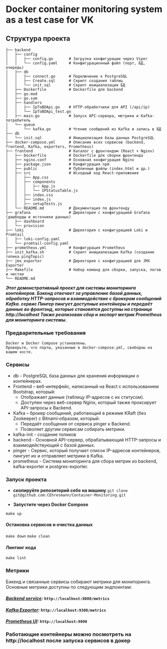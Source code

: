 # Docker container monitoring system as a test case for VK
## Структура проекта

```.
├── backend
│   ├── config
│   │   ├── config.go       # Загрузка конфигурации через Viper
│   │   └── config.yaml     # Конфигурационный файл (порт, БД, очередь)
│   ├── db
│   │   ├── connect.go      # Подключение к PostgreSQL
│   │   ├── Create.sql      # Скрипт создания таблиц
│   │   └── init.sql        # Скрипт инициализации БД
│   ├── Dockerfile          # Dockerfile для backend
│   ├── go.mod
│   ├── go.sum
│   ├── handlers
│   │   ├── IpToBDApi.go    # HTTP-обработчики для API (/api/ip)
│   │   └── IpToBDApi_test.go
│   ├── main.go             # Запуск API-сервера, метрики и Kafka-потребитель
│   └── queue
│       └── kafka.go        # Чтение сообщений из Kafka и запись в БД
├── db
│   └── init.sql            # Инициализация базы данных PostgreSQL
├── docker-compose.yml      # Описание всех сервисов (backend, frontend, Kafka, exporters, Prometheus)
├── frontend                # Каталог с фронтендом (React + Nginx)
│   ├── Dockerfile          # Dockerfile для сборки фронтенда
│   ├── nginx.conf          # Основная конфигурация Nginx
│   ├── package.json        # Конфигурация npm
│   ├── public              # Публичные файлы (index.html и др.)
│   ├── src                 # Исходный код React-приложения
│   │   ├── App.css
│   │   ├── components
│   │   │   ├── App.js
│   │   │   └── IPStatusTable.js
│   │   ├── index.css
│   │   ├── index.js
│   │   ├── setupTests.js
│   └── README.md           # Документация по фронтенду
├── grafana                 # Директория с конфигурацией Grafana (дашборды и источники данных)
│   ├── dashboard
│   └── provision
├── loki                    # Директория с конфигурацией Loki и Promtail
│   ├── loki-config.yaml
│   └── promtail-config.yaml
├── prometheus.yml          # Конфигурация Prometheus
├── init_kafka.sh           # Скрипт инициализации Kafka (создание топика pingTopic)
├── jmx_exporter            # Директория с конфигурацией для JMX Exporter
├── Makefile                # Набор команд для сборки, запуска, логов и чистки
└── README.md
```

**_Этот демонстративный проект для системы мониторинга контейнеров. Бэкенд отвечает за управление базой данных, обработку HTTP-запросов и взаимодействие с брокером сообщений Kafka. сервис Пингер пингует доступные контейнеры и передаёт данные во фронтэнд, которые становятся доступны на странице http://localhost Также реализован сбор и экспорт метрик Prometheus для мониторинга системы._**

### Предварительные требования

    Docker и Docker Compose установлены.
    Проверьте, что порты, указанные в docker-compose.yml, свободны на вашем хосте.

### Сервисы
- db - PostgreSQL база данных для хранения информации о контейнерах.
- Frontend – веб-интерфейс, написанный на React с использованием Bootstrap, который:
  - Отображает данные (таблицу IP-адресов с их статусом).
  - Доступен через веб-сервер Nginx, который также проксирует API-запросы к Backend.
- Kafka – брокер сообщений, работающий в режиме KRaft (без Zookeeper) с Bitnami‑образом, который:
  - Передаёт сообщения от сервиса pinger к Backend.
  - Позволяет другим сервисам собирать метрики.
- kafka-init - создание топиков
- backend - Основной API-сервер, обрабатывающий HTTP-запросы и взаимодействующий с базой данных.
- pinger - Сервис, который получает список IP-адресов контейнеров, пингует их и отправляет метрики в Kafka.
- prometheus - Система мониторинга для сбора метрик из backend, kafka-exporter и postgres-exporter.

### Запуск проекта

- **скопируйте репозиторий себе на машину**
```git clone git@github.com:CEhresmann/Container-Monitoring.git```

- **Запустите через Docker Compose**

```make up```

#### Остановка сервисов и очистка данных

```make down```
```make clean```

#### Линтинг кода

```make lint```

### Метрики

Бэкенд и связанные сервисы собирают метрики для мониторинга. Основные метрики доступны по следующим эндпоинтам:

#### *[Backend service](http://localhost:8080/metrics):* `http://localhost:8080/metrics`

#### *[Kafka Exporter](http://localhost:9308/metrics):* `http://localhost:9308/metrics`

#### *[Prometheus UI](http://localhost:9090):* `http://localhost:9090`

### Работающие контейнеры можно посмотреть на http://localhost после запуска сервисов в докер



